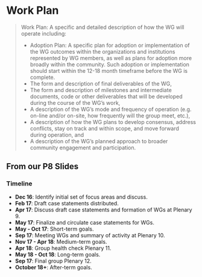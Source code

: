 # Work Plan

> Work Plan: A specific and detailed description of how the WG will
> operate including:
>    - Adoption Plan: A specific plan for adoption or implementation of
>      the WG outcomes within the organizations and institutions
>      represented by WG members, as well as plans for adoption more
>      broadly within the community. Such adoption or implementation
>      should start within the 12-18 month timeframe before the WG is
>      complete.
>    - The form and description of final deliverables of the WG, 
>    - The form and description of milestones and intermediate
>      documents, code or other deliverables that will be developed
>      during the course of the WG’s work,
>    - A description of the WG’s mode and frequency of operation
>      (e.g. on-line and/or on-site, how frequently will the group
>      meet, etc.),
>    - A description of how the WG plans to develop consensus, address
>      conflicts, stay on track and within scope, and move forward
>      during operation, and
>    - A description of the WG’s planned approach to broader community
>      engagement and participation.

## From our P8 Slides

### Timeline

- **Dec 16**: Identify initial set of focus areas and discuss.
- **Feb 17**: Draft case statements distributed.
- **Apr 17**: Discuss draft case statements and formation of WGs at Plenary 9.
- **May 17**: Finalize and circulate case statements for WGs.
- **May - Oct 17**: Short-term goals.
- **Sep 17**: Meeting WGs and summary of activity at Plenary 10.
- **Nov 17 - Apr 18**: Medium-term goals.
- **Apr 18**: Group health check Plenary 11.
- **May 18 - Oct 18**: Long-term goals.
- **Sep 17**: Final group Plenary 12.
- **October 18+**: After-term goals.
